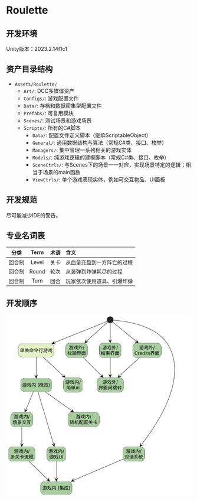# Roulette

## 开发环境

Unity版本：2023.2.14f1c1

## 资产目录结构

- `Assets/Roulette/`
    - `Art/`: DCC多媒体资产
    - `Configs/`: 游戏配置文件
    - `Data/`: 存档和数据密集型配置文件
    - `Prefabs/`: 可复用模块
    - `Scenes/`: 测试场景和游戏场景
    - `Scripts/`: 所有的C#脚本
        - `Data/`: 配置文件定义脚本（继承ScriptableObject）
        - `General/`: 通用数据结构与算法（常规C#类、接口、枚举）
        - `Managers/`: 集中管理一系列相关的游戏实体
        - `Models/`: 纯游戏逻辑的建模脚本（常规C#类、接口、枚举）
        - `SceneCtrls/`: 与Scenes下的场景一一对应，实现场景特定的逻辑；相当于场景的main函数
        - `ViewCtrls/`: 单个游戏表现实体，例如可交互物品、UI面板

## 开发规范

尽可能减少IDE的警告。

## 专业名词表

| 分类  | Term  | 术语 | 含义            |
|:---:|:-----:|:--:|:--------------|
| 回合制 | Level | 关卡 | 从血量充盈到一方阵亡的过程 |
| 回合制 | Round | 轮次 | 从装弹到炸弹耗尽的过程   |
| 回合制 | Turn  | 回合 | 玩家依次使用道具、引爆炸弹 |

## 开发顺序

![开发顺序示意图](Docs/Tasks.png)
